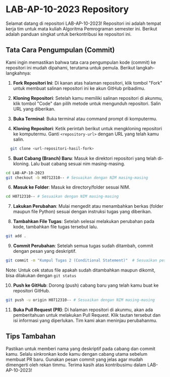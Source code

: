 # LAB-AP-10-2023 Repository

Selamat datang di repositori LAB-AP-10-2023! Repositori ini adalah tempat kerja tim untuk mata kuliah Algoritma Pemrograman semester ini. Berikut adalah panduan singkat untuk berkontribusi ke repositori ini.

## Tata Cara Pengumpulan (Commit)

Kami ingin memastikan bahwa tata cara pengumpulan kode (commit) ke repositori ini mudah dipahami, terutama untuk pemula. Berikut langkah-langkahnya:

1. **Fork Repositori Ini**: Di kanan atas halaman repositori, klik tombol "Fork" untuk membuat salinan repositori ini ke akun GitHub pribadimu.

2. **Kloning Repositori**: Setelah kamu memiliki salinan repositori di akunmu, klik tombol "Code" dan pilih metode untuk mengunduh repositori. Salin URL yang diberikan.

3. **Buka Terminal**: Buka terminal atau command prompt di komputermu.

4. **Kloning Repositori**: Ketik perintah berikut untuk mengkloning repositori ke komputermu. Ganti `<repository-url>` dengan URL yang telah kamu salin.

```bash
  git clone <url-repositori-hasil-fork>
```

5. **Buat Cabang (Branch) Baru**: Masuk ke direktori repositori yang telah di-kloning. Lalu buat cabang sesuai nim masing-masing.

```bash
cd LAB-AP-10-2023
git checkout -b H0712310-- # Sesuaikan dengan NIM masing-masing
```

6. **Masuk ke Folder**: Masuk ke directory/folder sesuai NIM.

```bash
cd H0712310-- # Sesuaikan dengan NIM masing-masing
```

7. **Lakukan Perubahan**: Mulai mengedit atau menambahkan berkas (folder maupun file Python) sesuai dengan instruksi tugas yang diberikan.

8. **Tambahkan File Tugas**: Setelah selesai melakukan perubahan pada kode, tambahkan file tugas tersebut lalu.

```bash
git add .
```

9. **Commit Perubahan**: Setelah semua tugas sudah ditambah, commit dengan pesan yang deskriptif.

```bash
git commit -m "Kumpul Tugas 2 (Conditional Statement)"  # Sesuaikan pesan dengan tugas yang kamu kumpulkan
```
Note: Untuk cek status file apakah sudah ditambahkan maupun dikomit, bisa dilakukan dengan `git status`

10. **Push ke GitHub**: Dorong (push) cabang baru yang telah kamu buat ke repositori GitHub.

```bash
git push -u origin H0712310-- # Sesuaikan dengan NIM masing-masing
```

11. **Buka Pull Request (PR)**: Di halaman repositori di akunmu, akan ada pemberitahuan untuk melakukan Pull Request. Klik tautan tersebut dan isi informasi yang diperlukan. Tim kami akan meninjau perubahanmu.

## Tips Tambahan

Pastikan untuk memberi nama yang deskriptif pada cabang dan commit kamu.
Selalu sinkronkan kode kamu dengan cabang utama sebelum membuat PR baru.
Gunakan pesan commit yang jelas agar mudah dimengerti oleh rekan timmu.
Terima kasih atas kontribusimu dalam LAB-AP-10-2023!
